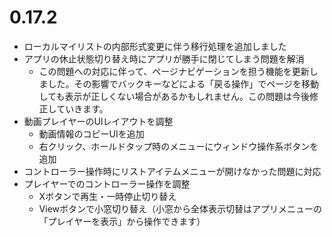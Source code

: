 ﻿# 0.17.2

* ローカルマイリストの内部形式変更に伴う移行処理を追加しました
* アプリの休止状態切り替え時にアプリが勝手に閉じてしまう問題を解消
  * この問題への対応に伴って、ページナビゲーションを担う機能を更新しました。その影響でバックキーなどによる「戻る操作」でページを移動しても表示が正しくない場合があるかもしれません。この問題は今後修正していきます。
* 動画プレイヤーのUIレイアウトを調整
  * 動画情報のコピーUIを追加
  * 右クリック、ホールドタップ時のメニューにウィンドウ操作系ボタンを追加
* コントローラー操作時にリストアイテムメニューが開けなかった問題に対応
* プレイヤーでのコントローラー操作を調整
  * Xボタンで再生・一時停止切り替え
  * Viewボタンで小窓切り替え（小窓から全体表示切替はアプリメニューの「プレイヤーを表示」から操作できます）
